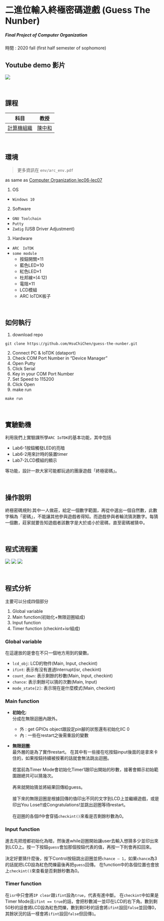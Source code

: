 # 二進位輸入終極密碼遊戲 (Guess The Nunber)
##### Final Project of Computer Organization
時間 : 2020 fall (first half semester of sophomore)

## Youtube demo 影片
[![](img/demo_clip.svg)](https://www.youtube.com/watch?v=LY89O8TjXG8)

<br>

## 課程

|科目|教授|
|:-:|:-:|
|[計算機組織](http://class-qry.acad.ncku.edu.tw/syllabus/online_display.php?syear=0109&sem=1&co_no=E221700&class_code=2)|[陳中和](https://caslab.ee.ncku.edu.tw/)|

<br>

## 環境
> 更多資訊在 `env/arc_env.pdf`

as same as [Computer Organization lec06-lec07](https://github.com/HsuChiChen/computer-organization)

1. OS
- `Windows 10`
2. Software
- `GNU Toolchain`
- `Putty`
- `Zadig` (USB Driver Adjustment)
3. Hardware
- `ARC　IoTDK`
- `some module`
    - 按鈕開關×11
    - 藍色LED×10
    - 紅色LED×1
    - 杜邦線×(4∙12)
    - 電阻×11
    - LCD模組
    - ARC IoTDK板子

<br>

## 如何執行
1. download repo
```
git clone https://github.com/HsuChiChen/guess-the-nunber.git
```
2. Connect PC & IoTDK (dataport)
3. Check COM Port Number in “Device Manager”
4. Open Putty
5. Click Serial
6. Key in your COM Port Number
7. Set Speed to 115200
8. Click Open
9. make run
```
make run
```

<br>

## 實驗動機
利用我們上實驗課所學`ARC IoTDK`的基本功能，其中包括
- Lab6-1按鈕觸發LED的亮暗
- Lab6-2用來計時的裝置timer
- Lab7-2LCD模組的顯示

等功能，設計一款大家可能都玩過的團康遊戲「終極密碼」。

<br>

## 操作說明
終極密碼規則:其中一人做莊，給定一個數字範圍，再從中選出一個自然數，此數字稱為「密碼」，不能讓其他參與遊戲者得知。而遊戲參與者輪流猜測數字。每猜一個數，莊家就要告知遊戲者該數字是大於或小於密碼，直至密碼被猜中。

<br>

## 程式流程圖
![](img/main_fun.svg)
![](img/sub_fun.svg)
![](img/sub_fun_2.svg)

<br>

## 程式分析
主要可以分成四個部分
1. Global variable
2. Main function(初始化+無限迴圈組成)
3. Input function
4. Timer function (checkint+isr組成)

### Global variable
在這邊放的是會在不只一個地方用到的變數。
- `lcd_obj`: LCD的物件(Main, Input, checkint)
- `ifint`: 表示有沒有進過Interrupt(isr, checkint)
- `count_down`: 表示剩餘的秒數(Main, Input, checkint)
- `chance`: 表示剩餘可以猜的次數(Main, Input)
- `mode_state[2]`: 表示現在是什麼模式(Main, checkint)

### Main function
- **初始化**:<br>
分成在無限迴圈內跟外。
    - 外 : get GPIOs object跟設定pin腳的狀態還有初始化IIC 0
    - 內 : 一些在restart之後需重設的變數

- **無限迴圈**:<br>
最外層的是為了實作restart。
在其中有一些接在吃按鈕input後面的是拿來卡住的，如果按鈕持續被按著的話就會無法跳出迴圈。
<br><br>
若當前為Timer Mode會初始化Timer1跟印出開始的秒數，接著會顯示初始範圍跟總共可以猜幾次。
<br><br>
再來就開始猜並將結果回傳給guess。
<br><br>
接下來的無限迴圈是根據回傳的值印出不同的文字到LCD上並繼續遊戲，或是印出You Lose!!或Congratulations!並跳出迴圈等待restart。
<br><br>
在迴圈的各個if中會穿插`checkint()`來看是否剩餘秒數為0。

### Input function
進去先把燈都初始化為暗，然後進while迴圈開始讓user去輸入想猜多少並印出來到LCD上。按一下按鈕`guess`會加那個按鈕代表的值，再按一下則會再扣回來。
<br><br>
決定好要猜什麼後，按下Control按鈕跳出迴圈並把`chance – 1`，如果`chance`為3的話就把LCD設為紅色閃爍最後再把`guess`回傳。
在function中的各個位置也會放上`checkint()`來查看是否剩餘秒數為0。

### Timer function
在`isr`中只會將`IP clear`跟`ifint`設為`true`，代表有進中斷。
在`checkint`中如果是Timer Mode且`ifint == true`的話，會把秒數減一並印在LCD的右下角。數到剩50秒的話會將LCD設為紅色閃爍，數到剩0秒的話會將`ifint`設回`false`並回傳0，其餘狀況的話一樣會將`ifint`設回`false`但回傳`1`。